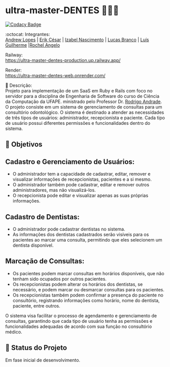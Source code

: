 # ultra-master-DENTES 👨‍⚕️🦷

[![Codacy Badge](https://app.codacy.com/project/badge/Grade/40b7875f164e47a3b3ca81eb1d1c4d2f)](https://app.codacy.com/gh/atividade-es/ultra-master-DENTES/dashboard?utm_source=gh&utm_medium=referral&utm_content=&utm_campaign=Badge_grade)

:octocat: Integrantes:\
[Andrew Lopes](https://github.com/andrewlopes11) | [Erik César](https://github.com/Kire87) | [Izabel Nascimento](https://github.com/izabelnascimento) | [Lucas Branco](https://github.com/LBranco27) | [Luís Guilherme](https://github.com/Nidhoggui) |[Rochel Angelo](https://github.com/rochelangelo)

Railway:\
https://ultra-master-dentes-production.up.railway.app/

Render:\
https://ultra-master-dentes-web.onrender.com/

📄 Descrição:\
Projeto para implementação de um SaaS em Ruby e Rails com foco no servidor para a disciplina de Engenharia de Software do curso de Ciência da Computação da UFAPE. ministrado pelo Professor Dr. [Rodrigo Andrade](https://github.com/rcaa). O projeto consiste em um sistema de gerenciamento de consultas para um consultório odontológico. O sistema é destinado a atender as necessidades de três tipos de usuários: administrador, recepcionista e paciente. Cada tipo de usuário possui diferentes permissões e funcionalidades dentro do sistema.

## :round_pushpin: Objetivos

## Cadastro e Gerenciamento de Usuários:

-   O administrador tem a capacidade de cadastrar, editar, remover e visualizar informações de recepcionistas, pacientes e a si mesmo.
-   O administrador também pode cadastrar, editar e remover outros administradores, mas não visualizá-los.
-   O recepcionista pode editar e visualizar apenas as suas próprias informações.

## Cadastro de Dentistas:

-   O administrador pode cadastrar dentistas no sistema.
-   As informações dos dentistas cadastrados serão visíveis para os pacientes ao marcar uma consulta, permitindo que eles selecionem um dentista disponível.

## Marcação de Consultas:

-   Os pacientes podem marcar consultas em horários disponíveis, que não tenham sido ocupados por outros pacientes.
-   Os recepcionistas podem alterar os horários dos dentistas, se necessário, e podem marcar ou desmarcar consultas para os pacientes.
-   Os recepcionistas também podem confirmar a presença do paciente no consultório, registrando informações como horário, nome do dentista, paciente, entre outros.

O sistema visa facilitar o processo de agendamento e gerenciamento de consultas, garantindo que cada tipo de usuário tenha as permissões e funcionalidades adequadas de acordo com sua função no consultório médico.

## :construction: Status do Projeto
Em fase inicial de desenvolvimento.




